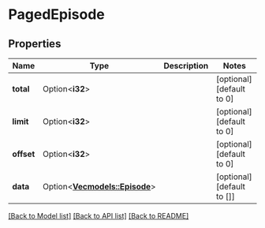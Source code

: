 # PagedEpisode

## Properties

Name | Type | Description | Notes
------------ | ------------- | ------------- | -------------
**total** | Option<**i32**> |  | [optional][default to 0]
**limit** | Option<**i32**> |  | [optional][default to 0]
**offset** | Option<**i32**> |  | [optional][default to 0]
**data** | Option<[**Vec<models::Episode>**](Episode.md)> |  | [optional][default to []]

[[Back to Model list]](../README.md#documentation-for-models) [[Back to API list]](../README.md#documentation-for-api-endpoints) [[Back to README]](../README.md)


